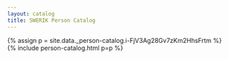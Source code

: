 ```yaml
---
layout: catalog
title: SWERIK Person Catalog
---
```

{% assign p = site.data._person-catalog.i-FjV3Ag28Gv7zKm2HhsFrtm %}
{% include person-catalog.html p=p %}

